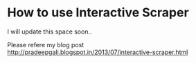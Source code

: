 # How to use Interactive Scraper #

I will update this space soon..

Please refere my blog post http://pradeepgali.blogspot.in/2013/07/interactive-scraper.html 
